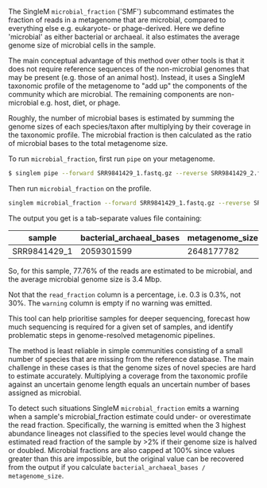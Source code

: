 The SingleM `microbial_fraction` ('SMF') subcommand estimates the fraction of reads in a metagenome that are microbial, compared to everything else e.g. eukaryote- or phage-derived. Here we define 'microbial' as either bacterial or archaeal. it also estimates the average genome size of microbial cells in the sample.

The main conceptual advantage of this method over other tools is that it does not require reference sequences of the non-microbial genomes that may be present (e.g. those of an animal host). Instead, it uses a SingleM taxonomic profile of the metagenome to "add up" the components of the community which are microbial. The remaining components are non-microbial e.g. host, diet, or phage. 

Roughly, the number of microbial bases is estimated by summing the genome sizes of each species/taxon after multiplying by their coverage in the taxonomic profile. The microbial fraction is then calculated as the ratio of microbial bases to the total metagenome size.

To run `microbial_fraction`, first run `pipe` on your metagenome.

```bash
$ singlem pipe --forward SRR9841429_1.fastq.gz --reverse SRR9841429_2.fastq.gz --threads 32 -p SRR9841429.profile
```
Then run `microbial_fraction` on the profile.

```bash
singlem microbial_fraction --forward SRR9841429_1.fastq.gz --reverse SRR9841429_2.fastq.gz -p SRR9841429.profile >SRR9841429.smf.tsv
```

The output you get is a tab-separate values file containing:

| sample        | bacterial_archaeal_bases  | metagenome_size | read_fraction | average_bacterial_archaeal_genome_size | warning |
| ------------- | ------------------------- | --------------- | ------------- | -------------------------------------- | ------- |
|  SRR9841429_1 |                2059301599 |      2648177782 |         77.76 |                                3446415 |         |

So, for this sample, 77.76% of the reads are estimated to be microbial, and the average microbial genome size is 3.4 Mbp.

Not that the `read_fraction` column is a percentage, i.e. 0.3 is 0.3%, not 30%. The `warning` column is empty if no warning was emitted.

This tool can help prioritise samples for deeper sequencing, forecast how much sequencing is required for a given set of samples, and identify problematic steps in genome-resolved metagenomic pipelines.

The method is least reliable in simple communities consisting of a small number of species that are missing from the reference database. The main challenge in these cases is that the genome sizes of novel species are hard to estimate accurately. Multiplying a coverage from the taxonomic profile against an uncertain genome length equals an uncertain number of bases assigned as microbial.

To detect such situations SingleM `microbial_fraction` emits a warning when a sample's microbial_fraction estimate could under- or overestimate the read fraction. Specifically, the warning is emitted when the 3 highest abundance lineages not classified to the species level would change the estimated read fraction of the sample by >2% if their genome size is halved or doubled. Microbial fractions are also capped at 100% since values greater than this are impossible, but the original value can be recovered from the output if you calculate `bacterial_archaeal_bases / metagenome_size`.
